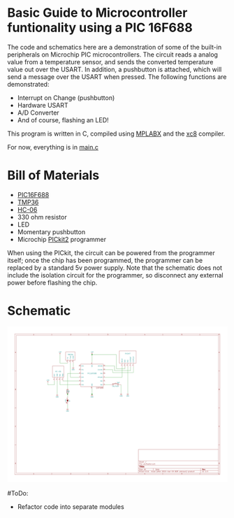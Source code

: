# Basic Guide to Microcontroller funtionality using a PIC 16F688

The code and schematics here are a demonstration of some of the built-in peripherals on Microchip PIC microcontrollers.  The circuit reads a analog value from a temperature sensor, and sends the converted temperature value out over the USART.  In addition, a pushbutton is attached, which will send a message over the USART when pressed.  The following functions are demonstrated:

- Interrupt on Change (pushbutton)
- Hardware USART
- A/D Converter
- And of course, flashing an LED!

This program is written in C, compiled using [MPLABX](http://www.microchip.com/pagehandler/en-us/family/mplabx/) and the [xc8](http://www.microchip.com/pagehandler/en_us/devtools/mplabxc/) compiler.

For now, everything is in [main.c](https://github.com/lobsteropteryx/picflasher/blob/master/picflasher.X/main.c)

# Bill of Materials
- [PIC16F688](http://ww1.microchip.com/downloads/en/DeviceDoc/41203D.pdf)
- [TMP36](http://cdn.sparkfun.com/datasheets/Sensors/Temp/TMP35_36_37.pdf)
- [HC-06](http://abc-rc.pl/templates/images/files/995/1425483439-hc-06-datasheet.pdf)
- 330 ohm resistor
- LED
- Momentary pushbutton
- Microchip [PICkit2](http://www.microchip.com/Developmenttools/ProductDetails.aspx?PartNO=PG164130) programmer

When using the PICkit, the circuit can be powered from the programmer itself; once the chip has been programmed, the programmer can be replaced by a standard 5v power supply.  Note that the schematic does not include the isolation circuit for the programmer, so disconnect any external power before flashing the chip.

# Schematic
![schematic](https://github.com/lobsteropteryx/picflasher/blob/master/picflasher.schematic.svg)

#ToDo:
- Refactor code into separate modules

